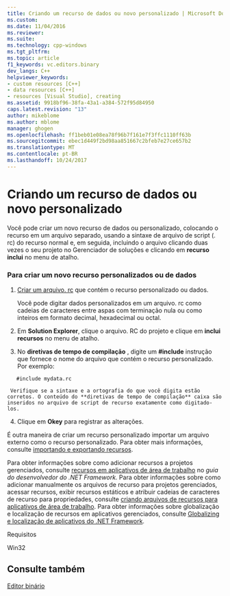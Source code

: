 ```yaml
---
title: Criando um recurso de dados ou novo personalizado | Microsoft Docs
ms.custom: 
ms.date: 11/04/2016
ms.reviewer: 
ms.suite: 
ms.technology: cpp-windows
ms.tgt_pltfrm: 
ms.topic: article
f1_keywords: vc.editors.binary
dev_langs: C++
helpviewer_keywords:
- custom resources [C++]
- data resources [C++]
- resources [Visual Studio], creating
ms.assetid: 9918bf96-38fa-43a1-a384-572f95d84950
caps.latest.revision: "13"
author: mikeblome
ms.author: mblome
manager: ghogen
ms.openlocfilehash: ff1beb01e08ea78f96b7f161e7f3ffc1110ff63b
ms.sourcegitcommit: ebec1d449f2bd98aa851667c2bfeb7e27ce657b2
ms.translationtype: MT
ms.contentlocale: pt-BR
ms.lasthandoff: 10/24/2017
---
```

# <a name="creating-a-new-custom-or-data-resource"></a>Criando um recurso de dados ou novo personalizado
Você pode criar um novo recurso de dados ou personalizado, colocando o recurso em um arquivo separado, usando a sintaxe de arquivo de script (. rc) do recurso normal e, em seguida, incluindo o arquivo clicando duas vezes o seu projeto no Gerenciador de soluções e clicando em **recurso inclui**  no menu de atalho.  
  
### <a name="to-create-a-new-custom-or-data-resource"></a>Para criar um novo recurso personalizados ou de dados  
  
1. [Criar um arquivo. rc](../windows/how-to-create-a-resource-script-file.md) que contém o recurso personalizado ou dados.  
  
     Você pode digitar dados personalizados em um arquivo. rc como cadeias de caracteres entre aspas com terminação nula ou como inteiros em formato decimal, hexadecimal ou octal.  
  
2.  Em **Solution Explorer**, clique o arquivo. RC do projeto e clique em **inclui recursos** no menu de atalho.  
  
3.  No **diretivas de tempo de compilação** , digite um **#include** instrução que fornece o nome do arquivo que contém o recurso personalizado. Por exemplo:  
  
 ```  
    #include mydata.rc  
 ```  
  
     Verifique se a sintaxe e a ortografia do que você digita estão corretos. O conteúdo do **diretivas de tempo de compilação** caixa são inseridos no arquivo de script de recurso exatamente como digitado-los.  
  
4.  Clique em **Okey** para registrar as alterações.  
  
 É outra maneira de criar um recurso personalizado importar um arquivo externo como o recurso personalizado. Para obter mais informações, consulte [importando e exportando recursos](../windows/how-to-import-and-export-resources.md).  
  
 Para obter informações sobre como adicionar recursos a projetos gerenciados, consulte [recursos em aplicativos de área de trabalho](https://msdn.microsoft.com/library/f45fce5x.aspx) no *guia do desenvolvedor do .NET Framework.* Para obter informações sobre como adicionar manualmente os arquivos de recurso para projetos gerenciados, acessar recursos, exibir recursos estáticos e atribuir cadeias de caracteres de recurso para propriedades, consulte [criando arquivos de recursos para aplicativos de área de trabalho](https://msdn.microsoft.com/library/xbx3z216.aspx). Para obter informações sobre globalização e localização de recursos em aplicativos gerenciados, consulte [Globalizing e localização de aplicativos do .NET Framework](https://msdn.microsoft.com/library/h6270d0z.aspx).  
  
 Requisitos  
  
 Win32  
  
## <a name="see-also"></a>Consulte também  
 [Editor binário](binary-editor.md)

